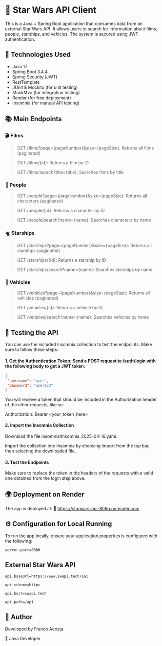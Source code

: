 # 🌌 Star Wars API Client

This is a Java + Spring Boot application that consumes data from an external Star Wars API. It allows users to search for information about films, people, starships, and vehicles. The system is secured using JWT authentication.

## 🚀 Technologies Used

- Java 17
- Spring Boot 3.4.4
- Spring Security (JWT)
- RestTemplate
- JUnit & Mockito (for unit testing)
- MockMvc (for integration testing)
- Render (for free deployment)
- Insomnia (for manual API testing)

## 📚 Main Endpoints
### 🎬 Films
>GET /films?page={pageNumber}&size={pageSize}: Returns all films (paginated)

>GET /films/{id}: Returns a film by ID

>GET /films/search?title={title}: Searches films by title

### 👤 People
>GET /people?page={pageNumber}&size={pageSize}: Returns all characters (paginated)

>GET /people/{id}: Returns a character by ID

>GET /people/search?name={name}: Searches characters by name

### 🛸 Starships
>GET /starships?page={pageNumber}&size={pageSize}: Returns all starships (paginated)

>GET /starships/{id}: Returns a starship by ID

>GET /starships/search?name={name}: Searches starships by name

### 🚗 Vehicles
>GET /vehicles?page={pageNumber}&size={pageSize}: Returns all vehicles (paginated)

>GET /vehicles/{id}: Returns a vehicle by ID

>GET /vehicles/search?name={name}: Searches vehicles by name

## 🧪 Testing the API

You can use the included Insomnia collection to test the endpoints. Make sure to follow these steps:

#### 1. Get the Authentication Token: Send a POST request to /auth/login with the following body to get a JWT token:

   ```json 
   {
    "username": "user",
    "password": "user123"
   }
```

You will receive a token that should be included in the Authorization header of the other requests, like so:

Authorization: Bearer <your_token_here>

#### 2. Import the Insomnia Collection

Download the file insomnia/Insomnia_2025-04-16.yaml.

Import the collection into Insomnia by choosing Import from the top bar, then selecting the downloaded file.

#### 3. Test the Endpoints

Make sure to replace the token in the headers of the requests with a valid one obtained from the login step above.

## 🌍 Deployment on Render
The app is deployed at:
🔗 https://starwars-api-806q.onrender.com

## ⚙️ Configuration for Local Running
To run the app locally, ensure your application.properties is configured with the following:

```properties
server.port=8080
```

## External Star Wars API

   ```properties 
api.baseUrl=https://www.swapi.tech/api

api.scheme=https

api.host=swapi.tech

api.path=/api
```

##  👤 Author
Developed by Franco Acosta

💼 Java Developer
